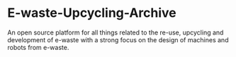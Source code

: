 # E-waste-Upcycling-Archive
An open source platform for all things related to the re-use, upcycling and development of e-waste with a strong focus on the design of machines and robots from e-waste.
